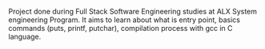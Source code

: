 Project done during Full Stack Software Engineering studies at ALX System engineering Program. It aims to learn about what is entry point, basics commands (puts, printf, putchar), compilation process with gcc in C language.
